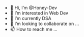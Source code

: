 - 👋 Hi, I’m @Honey-Dev
- 👀 I’m interested in Web Dev  
- 🌱 I’m currently DSA
- 💞️ I’m looking to collaborate on ...
- 📫 How to reach me ...

<!---
Honey-Dev/Honey-Dev is a ✨ special ✨ repository because its `README.md` (this file) appears on your GitHub profile.
You can click the Preview link to take a look at your changes.
--->
